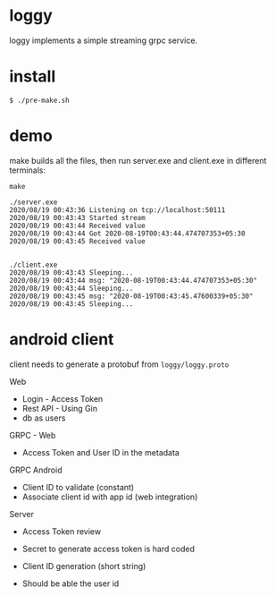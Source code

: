 loggy
=====

loggy implements a simple streaming grpc service.


install
=======
```
$ ./pre-make.sh
```
demo
====

make builds all the files, then run server.exe and client.exe in different terminals:

    make

    ./server.exe
    2020/08/19 00:43:36 Listening on tcp://localhost:50111
    2020/08/19 00:43:43 Started stream
    2020/08/19 00:43:44 Received value
    2020/08/19 00:43:44 Got 2020-08-19T00:43:44.474707353+05:30
    2020/08/19 00:43:45 Received value


    ./client.exe
    2020/08/19 00:43:43 Sleeping...
    2020/08/19 00:43:44 msg: "2020-08-19T00:43:44.474707353+05:30"
    2020/08/19 00:43:44 Sleeping...
    2020/08/19 00:43:45 msg: "2020-08-19T00:43:45.47600339+05:30"
    2020/08/19 00:43:45 Sleeping...



android client
===============

client needs to generate a protobuf from `loggy/loggy.proto`


Web
- Login - Access Token
- Rest API - Using Gin
- db as users

GRPC - Web
- Access Token and User ID in the metadata

GRPC Android
- Client ID to validate (constant)
- Associate client id with app id (web integration)

Server
- Access Token review
- Secret to generate access token is hard coded

- Client ID generation (short string)
- Should be able the user id

